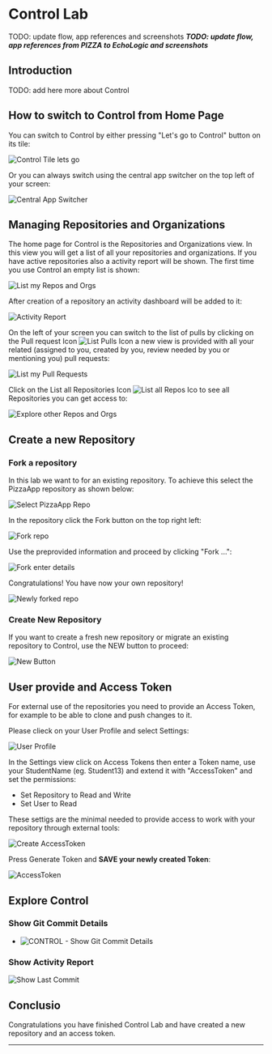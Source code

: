 # Control Lab

TODO: update flow, app references and screenshots
_**TODO: update flow, app references from PIZZA to EchoLogic and screenshots**_

## Introduction

TODO: add here more about Control

## How to switch to Control from Home Page

You can switch to Control by either pressing "Let's go to Control" button on its tile:

![Control Tile lets go][ControlTile]

Or you can always switch using the central app switcher on the top left of your screen:

![Central App Switcher][CentralAppSwitcher]

## Managing Repositories and Organizations

The home page for Control is the Repositories and Organizations view. In this view you will get a list of all your repositories and organizations. If you have active repositories also a activity report will be shown. The first time you use Control an empty list is shown:

![List my Repos and Orgs][ControlListOrgsRepos]

After creation of a repository an activity dashboard will be added to it:

![Activity Report][ControlActivityReport]

On the left of your screen you can switch to the list of pulls by clicking on the Pull request Icon ![List Pulls Icon][ControlListPullrequestsIcon] a new view is provided with all your related (assigned to you, created by you, review needed by you or mentioning you) pull requests:

![List my Pull Requests][ControlListPullRequests]

Click on the List all Repositories Icon ![List all Repos Ico][ControlAllRepoIcon] to see all Repositories you can get access to:

![Explore other Repos and Orgs][ControlExploreOtherOrgRepo]

## Create a new Repository

### Fork a repository

In this lab we want to for an existing repository. To achieve this select the PizzaApp repository as shown below:

![Select PizzaApp Repo][ControlSelectAPPRepo]

In the repository click the Fork button on the top right left:

![Fork repo][ControlForkRepo]

Use the preprovided information and proceed by clicking "Fork ...":

![Fork enter details][ControlForkDetails]

Congratulations! You have now your own repository!

![Newly forked repo][ControlForkedRepo]

### Create New Repository

If you want to create a fresh new repository or migrate an existing repository to Control, use the NEW button to proceed:

![New Button][ControlNewRepoButton]

## User provide and Access Token

For external use of the repositories you need to provide an Access Token, for example to be able to clone and push changes to it.

Please clieck on your User Profile and select Settings:

![User Profile][ControlUserProfile]

In the Settings view click on Access Tokens then enter a Token name, use your StudentName (eg. Student13) and extend it with "AccessToken" and set the permissions:

- Set Repository to Read and Write
- Set User to Read

These settigs are the minimal needed to provide access to work with your repository through external tools:

![Create AccessToken][ControlCreateAccesstoken]

Press Generate Token and **SAVE your newly created Token**:

![AccessToken][ControlAccessToken]

## Explore Control

### Show Git Commit Details

- ![CONTROL - Show Git Commit Details][ControlShowGitCommitDetails]

### Show Activity Report

![Show Last Commit][ControlShowLastCommit]

## Conclusio

Congratulations you have finished Control Lab and have created a new repository and an access token.

---

[ControlTile]: ../introduction/media/Loop_switch_to_Control.png
[CentralAppSwitcher]: ../introduction/media/Loop_central_app_control.png
[ControlListOrgsRepos]: media/Control_List_Repo_and_Org.png
[ControlActivityReport]: media/Control_HomePage_ActivityReport.png
[ControlListPullRequests]: media/Control_List_Pulls.png
[ControlAllRepoIcon]: media/Control_SidebarRepos.png
[ControlExploreOtherOrgRepo]: media/Control_List_Explore_Repo_orgs_etc.png
[ControlSelectAPPRepo]: media/Control_SelectPizzaAppRepo.png
[ControlForkRepo]: media/Control_Fork.png
[ControlForkDetails]: media/Control_Fork_Detail.png
[ControlForkedRepo]: media/Control_NewForkedRepo.png
[ControlNewRepoButton]: media/Control_New_Button.png
[ControlUserProfile]: media/Control_UserProfile.png
[ControlCreateAccesstoken]: media/Control_Create_AccessToken.png
[ControlAccessToken]: media/Control_Accesstoken.png
[ControlShowGitCommitDetails]: media/CONTROL_ShowGitCommit.png
[ControlShowLastCommit]: media/CONTROL_ShowLastCommit.png
[ControlListPullrequestsIcon]: media/Control_SidebarPull.png
